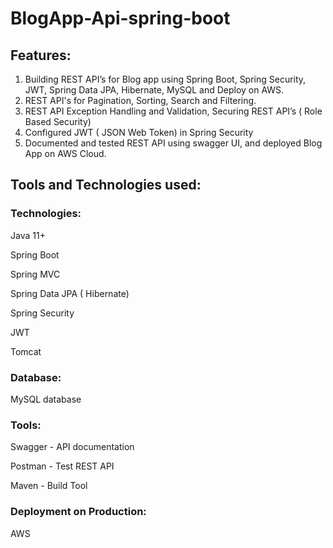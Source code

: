 # BlogApp-Api-spring-boot

## Features: 

1. Building REST API’s for Blog app using Spring Boot, Spring Security, JWT, Spring Data JPA, Hibernate, MySQL and Deploy on AWS.
2. REST API's for Pagination, Sorting, Search and Filtering.
3. REST API Exception Handling and Validation, Securing REST API’s ( Role Based Security)
4. Configured JWT ( JSON Web Token) in Spring Security
5. Documented and tested REST API using swagger UI, and deployed Blog App on AWS Cloud.

## Tools and Technologies used:

### Technologies:

Java 11+

Spring Boot

Spring MVC

Spring Data JPA ( Hibernate)

Spring Security

JWT

Tomcat

### Database:

MySQL database

### Tools:

Swagger - API documentation

Postman - Test REST API

Maven - Build Tool

### Deployment on Production:

AWS
